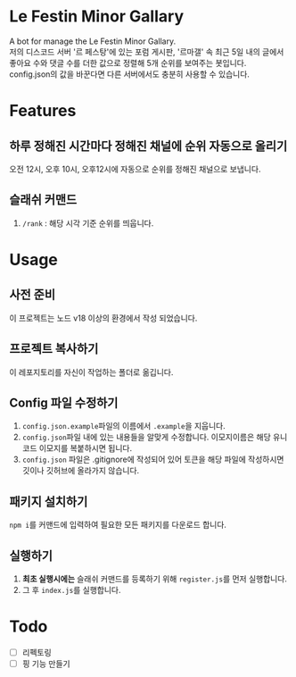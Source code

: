 # Le Festin Minor Gallary
A bot for manage the Le Festin Minor Gallary.<br>
저의 디스코드 서버 '르 페스탕'에 있는 포럼 게시판, '르마갤' 속 최근 5일 내의 글에서 좋아요 수와 댓글 수를 더한 값으로 정렬해 5개 순위를 보여주는 봇입니다.<br>
config.json의 값을 바꾼다면 다른 서버에서도 충분히 사용할 수 있습니다.

# Features
## 하루 정해진 시간마다 정해진 채널에 순위 자동으로 올리기
오전 12시, 오후 10시, 오후12시에 자동으로 순위를 정해진 채널으로 보냅니다.
## 슬래쉬 커맨드
1. `/rank` : 해당 시각 기준 순위를 띄웁니다.

# Usage
## 사전 준비
이 프로젝트는 노드 v18 이상의 환경에서 작성 되었습니다.

## 프로젝트 복사하기
이 레포지토리를 자신이 작업하는 폴더로 옮깁니다.

## Config 파일 수정하기
1. `config.json.example`파일의 이름에서 `.example`을 지웁니다.
2. `config.json`파일 내에 있는 내용들을 알맞게 수정합니다. 이모지이름은 해당 유니코드 이모지를 복붙하시면 됩니다.
3. `config.json` 파일은 .gitignore에 작성되어 있어 토큰을 해당 파일에 작성하시면 깃이나 깃허브에 올라가지 않습니다.

## 패키지 설치하기
`npm i`를 커맨드에 입력하여 필요한 모든 패키지를 다운로드 합니다.

## 실행하기
1. **최초 실행시에는** 슬래쉬 커맨드를 등록하기 위해 `register.js`를 먼저 실행합니다.
2. 그 후 `index.js`를 실행합니다.

# Todo
- [ ] 리펙토링
- [ ] 핑 기능 만들기